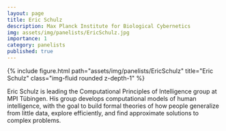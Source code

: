 ```yaml
---
layout: page
title: Eric Schulz
description: Max Planck Institute for Biological Cybernetics
img: assets/img/panelists/EricSchulz.jpg
importance: 1
category: panelists
published: true
---
```


<div class="row justify-content-sm-center">
    <div class="col-sm-6 mt-3 mt-md-0">
        {% include figure.html path="assets/img/panelists/EricSchulz" title="Eric Schulz" class="img-fluid rounded z-depth-1" %}
    </div>
</div>

Eric Schulz is leading the Computational Principles of Intelligence group at MPI Tübingen. His group develops computational models of human intelligence,
with the goal to build formal theories of how people generalize from little data, explore efficiently, and find approximate solutions to complex problems.
